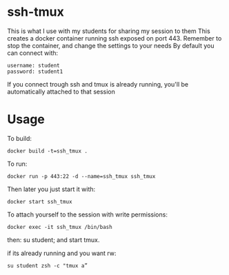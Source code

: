 # ssh-tmux

This is what I use with my students for sharing my session to them
This creates a docker container running ssh exposed on port 443. 
Remember to stop the container, and change the settings to your needs
By default you can connect with:

```
username: student
password: student1
```
If you connect trough ssh and tmux is already running, you'll be automatically
attached to that session

# Usage
To build:
```
docker build -t=ssh_tmux . 
```

To run:
```
docker run -p 443:22 -d --name=ssh_tmux ssh_tmux
```

Then later you just start it with:
```
docker start ssh_tmux
```

To attach yourself to the session with write permissions:

```
docker exec -it ssh_tmux /bin/bash
```
then: su student; and start tmux.

if its already running and you want rw:
```
su student zsh -c "tmux a”
```

